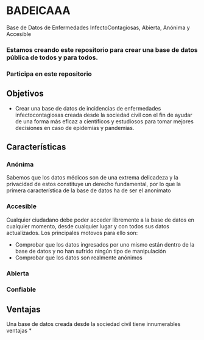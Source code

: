 # BADEICAAA
Base de Datos de Enfermedades InfectoContagiosas, Abierta, Anónima y Accesible

### Estamos creando este repositorio para crear una base de datos pública de todos y para todos.
### Participa en este repositorio

## Objetivos
* Crear una base de datos de incidencias de enfermedades infectocontagiosas creada desde la sociedad civil con el fin de ayudar de una forma más eficaz a científicos y estudiosos para tomar mejores decisiones en caso de epidemias y pandemias.

## Características
### Anónima
Sabemos que los datos médicos son de una extrema delicadeza y la privacidad de estos constituye un derecho fundamental, por lo que la primera característica de la base de datos ha de ser el anonimato
### Accesible
Cualquier ciudadano debe poder acceder líbremente a la base de datos en cualquier momento, desde cualquier lugar y con todos sus datos actualizados. Los principales motovos para ello son:
* Comprobar que los datos ingresados por uno mismo están dentro de la base de datos y no han sufrido ningún tipo de manipulación
* Comprobar que los datos son realmente anónimos
### Abierta
### Confiable

## Ventajas
Una base de datos creada desde la sociedad civil tiene innumerables ventajas
* 
